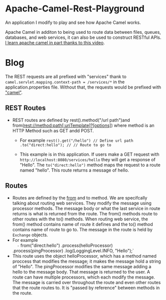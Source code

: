 # Apache-Camel-Rest-Playground
An application I modify to play and see how Apache Camel works. 
<p>Apache Camel in additon to being used to route data between files, queues, databases, and web services, it can also be used to construct RESTful APIs. <a href="https://www.youtube.com/watch?v=spDjbC8mZf0"> I learn apache camel in part thanks to this video</a>.</p>

# Blog
The REST requests are all prefixed with "services" thank to `camel.servlet.mapping.context-path = /services/*` in the application.properties file. Without that, the requests would be prefixed with <a href="https://camel.apache.org/components/latest/servlet-component.html">"camel"</a>.

## REST Routes 
- REST routes are defined by  rest().method("/url path")and from(<a href="https://camel.apache.org/components/latest/rest-component.html">rest://method:path[:uriTemplate]?[options]</a>) where method is an HTTP Method such as GET andd POST.
  - For example `
          rest().get("/hello") // Define url path
                .to("direct:hello"); // // Route to go to `
                
  - This example is in this application. If users make a GET request with `http://localhost:8080/services/hello` they will get a response of "Hello". The `to("direct:hello")` method maps the request to a route named "hello". This route returns a message of hello. 

## Routes
  - Routes are defined by the <a href= "https://camel.apache.org/manual/latest/routes.html">from</a> and to method. We are specifcally talking about routing web services. They modify the message using processor methods. The message body or what the last service in route returns is what is returned from the route. The from() methods route to other routes with the to() methods. When routing web service, the from() method contains name of route it defines and the to() method contains name of route to go to. The message in the route is held by `Exchange` objects.
  - For example         
    `  -` from("direct:hello")
                .process(helloProcessor)
                .process(pingProcessor)
                .log(LoggingLevel.INFO, "Hello");`
  - This route uses the object helloProcessor, which has a method named proccess that modifies the message; it makes the message hold a string of "Hello".  The pingProcessor modifies the same message adding a hello to the message body. That message is returned to the user. A route can have multiple processors, which each modify the message. The message is carried over throughout the route and even other routes that the route routes to. It  is "passed by reference" between methods in the route.


